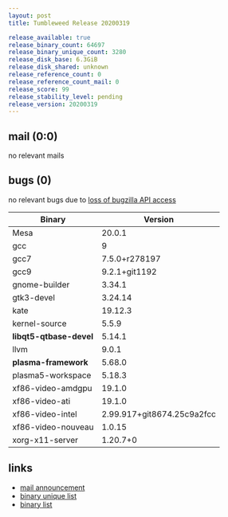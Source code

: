 ```yaml
---
layout: post
title: Tumbleweed Release 20200319

release_available: true
release_binary_count: 64697
release_binary_unique_count: 3280
release_disk_base: 6.3GiB
release_disk_shared: unknown
release_reference_count: 0
release_reference_count_mail: 0
release_score: 99
release_stability_level: pending
release_version: 20200319
---
```


## mail (0:0)

no relevant mails

## bugs (0)

<!--more-->

no relevant bugs due to [loss of bugzilla API access](https://bugzilla.opensuse.org/show_bug.cgi?id=1157722)

Binary | Version
--- | ---
Mesa | 20.0.1
gcc | 9
gcc7 | 7.5.0+r278197
gcc9 | 9.2.1+git1192
gnome-builder | 3.34.1
gtk3-devel | 3.24.14
kate | 19.12.3
kernel-source | 5.5.9
**libqt5-qtbase-devel** | 5.14.1
llvm | 9.0.1
**plasma-framework** | 5.68.0
plasma5-workspace | 5.18.3
xf86-video-amdgpu | 19.1.0
xf86-video-ati | 19.1.0
xf86-video-intel | 2.99.917+git8674.25c9a2fcc
xf86-video-nouveau | 1.0.15
xorg-x11-server | 1.20.7+0

## links

- [mail announcement](https://lists.opensuse.org/opensuse-factory/2020-03/msg00269.html)
- [binary unique list](http://download.opensuse.org/history/20200319/rpm.unique.list)
- [binary list](http://download.opensuse.org/history/20200319/rpm.list)
